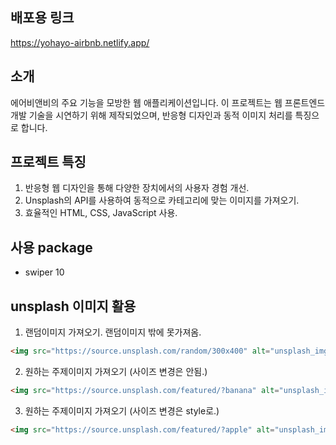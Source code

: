 ## 배포용 링크
https://yohayo-airbnb.netlify.app/

## 소개
에어비앤비의 주요 기능을 모방한 웹 애플리케이션입니다. 이 프로젝트는 웹 프론트엔드 개발 기술을 시연하기 위해 제작되었으며, 반응형 디자인과 동적 이미지 처리를 특징으로 합니다.

## 프로젝트 특징
1. 반응형 웹 디자인을 통해 다양한 장치에서의 사용자 경험 개선.
2. Unsplash의 API를 사용하여 동적으로 카테고리에 맞는 이미지를 가져오기.
3. 효율적인 HTML, CSS, JavaScript 사용.

## 사용 package
- swiper 10

## unsplash 이미지 활용

1. 랜덤이미지 가져오기. 랜덤이미지 밖에 못가져옴.
```html
<img src="https://source.unsplash.com/random/300x400" alt="unsplash_img>;
```  
2. 원하는 주제이미지 가져오기 (사이즈 변경은 안됨.)
```html
<img src="https://source.unsplash.com/featured/?banana" alt="unsplash_img">
```
3. 원하는 주제이미지 가져오기 (사이즈 변경은 style로.)
```html
<img src="https://source.unsplash.com/featured/?apple" alt="unsplash_img" style="height: 300px; width: 300px;">
```

